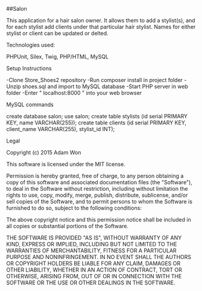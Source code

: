 ##Salon

This application for a hair salon owner.  It allows them to add a stylist(s), and for each stylist add clients under that particular hair stylist.  Names for either stylist or client can be updated or delted.

Technologies used:

PHPUnit, Silex, Twig, PHP/HTML, MySQL

Setup Instructions

-Clone Store_Shoes2 repository -Run composer install in project folder -Unzip shoes.sql and import to MySQL database -Start PHP server in web folder -Enter " localhost:8000 " into your web browser

MySQL commands

create database salon;
use salon;
create table stylists (id serial PRIMARY KEY, name VARCHAR(255));
create table clients (id serial PRIMARY KEY, client_name VARCHAR(255), stylist_id INT);

Legal

Copyright (c) 2015 Adam Won

This software is licensed under the MIT license.

Permission is hereby granted, free of charge, to any person obtaining a copy of this software and associated documentation files (the "Software"), to deal in the Software without restriction, including without limitation the rights to use, copy, modify, merge, publish, distribute, sublicense, and/or sell copies of the Software, and to permit persons to whom the Software is furnished to do so, subject to the following conditions:

The above copyright notice and this permission notice shall be included in all copies or substantial portions of the Software.

THE SOFTWARE IS PROVIDED "AS IS", WITHOUT WARRANTY OF ANY KIND, EXPRESS OR IMPLIED, INCLUDING BUT NOT LIMITED TO THE WARRANTIES OF MERCHANTABILITY, FITNESS FOR A PARTICULAR PURPOSE AND NONINFRINGEMENT. IN NO EVENT SHALL THE AUTHORS OR COPYRIGHT HOLDERS BE LIABLE FOR ANY CLAIM, DAMAGES OR OTHER LIABILITY, WHETHER IN AN ACTION OF CONTRACT, TORT OR OTHERWISE, ARISING FROM, OUT OF OR IN CONNECTION WITH THE SOFTWARE OR THE USE OR OTHER DEALINGS IN THE SOFTWARE.
